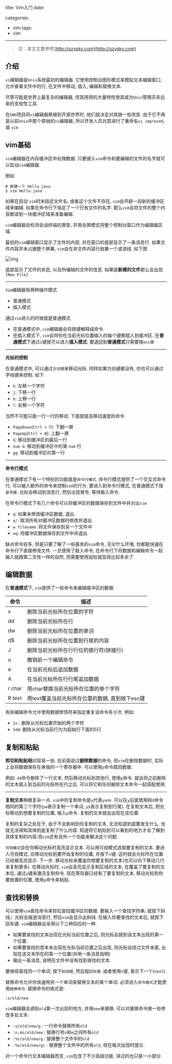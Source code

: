 title: Vim入门
date: 

categories: 
- vim
tags:  
- vim
---
> 注：本文主要参考[http://szysky.com](http://szysky.com)

## 介绍

`vi`编辑器是`Unix`系统最初的编辑器. 它使用控制台图形模式来模拟文本编辑窗口, 允许查看文件中的行, 在文件中移动, 插入, 编辑和替换文本.

尽管可能是世界上最复杂的编辑器, 但其用用的大量特性使其成为`Unix`管理员多远来的支柱性工具.

在`GNU`项目将`vi`编辑器移植到开源世界时, 他们就决定对其做一些改变. 由于它不再是以前`Unix`中那个原始的`vi`编辑器, 所以开发人员对其进行了重命名`vi improved`, 或 `vim`

## vim基础

`vim`编辑器在内存缓冲区中处理数据. 只要键入`vim`命令和要编辑的文件的名字就可以启动`vim`编辑器.

例如

```
# 新建一个 Hello.java
$ vim Hello.java
```

如果在启动 `vim`时未指定文件名, 或者这个文件不存在, `vim`会开辟一段新的缓冲区域来编辑. 如果在命令行下指定了一个已有文件的名字. 那么`vim`会将文件的整个内容都读到一块缓冲区域来准备编辑.

`vim`编辑器会检测会话终端的类型, 并用全屏模式将整个控制台窗口作为编辑器区域.

最初的`vim`编辑窗口显示了文件的内容, 并在窗口的底部显示了一条消息行. 如果文件内容并未占据整个屏幕, `vim`会在非文件内容行放置一个波浪线. 如下图

![img](http://szysky.com/2016/12/27/vim%E5%B8%B8%E7%94%A8%E7%AC%94%E8%AE%B0/vim_1.png)

底部显示了文件的状态, 以及所编辑的文件的信息. 如果是**新建的文件**那么会出现`[New File]`

------

`Vim`编辑器有两种操作模式

- 普通模式
- 插入模式

通过`vim`进入的时候就是普通模式

- 在普通模式中, `vim`编辑器会将按键解释成命令.
- 在插入模式下, `vim`会将你在当前光标位置输入的每个键都插入到缓冲区. 在**普通模式**下通过`i`键就可以进入**插入模式**. 要退回到**普通模式**只需要按`esc键`

------

**光标的控制**

在普通模式中, 可以通过`方向键`来移动光标. 同样如果方向键都没有, 你也可以通过字母键来控制. 如下

- `h`: 左移一个字符
- `j`: 下移一行
- `k`: 上移一行
- `l`: 右移一个字符

当然不可能只能一行一行的移动. 下面就提高移动速度的命令

- `PageDown`(`Ctrl + F`): 下翻一屏
- `PageUp`(`Ctrl + B`): 上翻一屏
- `G`: 移动到缓冲区的最后一行
- `num G`: 移动到缓冲区中的第 `num` 行
- `gg`: 移动到缓冲区的第一行

------

**命令行模式**

在普通模式下有一个特别的功能就是`命令行模式`. 命令行模式提供了一个交互式命令行, 可以输入额外的命令来控制`vim`的行为. 要进入到命令行模式, 在普通模式下按`冒号键`. 光标会移动到消息行, 然后出现冒号, 等待输入命令.

在命令行模式下有几个命令可以将缓冲区的数据保存到文件中并对出`vim`

- `q`: 如果未修改缓冲区数据, 退出.
- `q!`: 取消所有对缓冲区数据的修改并退出.
- `w filename`: 将文件保存到另一个文件中
- `wq`: 将缓冲区数据保存到文件中并退出.

缺点命令较多, 但是只要了解了一些基本的`vim`命令, 无论什么环境, 你都能快速在命令行下直接修改文件. 一旦使用了敲入命令, 在命令行下将数据和编辑命令一起输入就跟第二天性一样的自然, 而需要使用鼠标就显得比较多余了.

## 编辑数据

在**普通模式**下, `vim`提供了一些命令来编辑缓冲区的数据.

| 命令     | 描述                           |
| ------ | ---------------------------- |
| x      | 删除当前光标所在位置的字符                |
| dd     | 删除当前光标所在行                    |
| dw     | 删除当前光标所在位置的单词                |
| d$     | 删除当前光标所在位置到行尾的内容             |
| J      | 删除当前光标所在行行位的换行符(拼接行)         |
| u      | 撤销前一个编辑命令                    |
| a      | 在当前光标后追加数据                   |
| A      | 在当前光标所在行行尾追加数据               |
| r char | 用char替换当前光标所在位置的单个字符         |
| R text | 用text覆盖当前光标所在位置的数据, 直到按下esc键 |

有些编辑命令允许使用数据修饰符来指定重复该命令多少次. 例如:

- `2x` : 删除从光标位置开始的两个字符
- `5dd`: 删除从光标当前行为为起始行下面的5行

## 复制和粘贴

**剪切和粘贴相**对容易一些. 在前面说过**删除数据**的命令, 但`vim`在删除数据时, 实际上会将数据保存在单独的一个寄存器中. 可以使用`p`命令取回数据.

例如: `dd`命令删除了一行文本, 然后移动光标到其他行, 使用`p`命令. 就会将之前删除的文本插入到当前的光标所在行之后. 可以将它和任何删除文本命令一起搭配使用.

------

**复制文本**稍微复杂一点. `vim`中的复制命令是`y`代表`yank`. 可以在`y`后面使用和`d`命令相同的第二个字符(`yw`表示复制一个单词, `y$`表示复制到行尾). 在复制文本后, 把光标移动到想要复制的位置, 输入`p`命令. 复制的文本就会出现在该位置.

复制的复杂之处在于, 由于不会影响到你复制的文本, 无法知道到底要发生什么. 也就无法得知具体到底复制了什么内容. 知道将它粘贴到可以看到的地方才会了解到具体复制的内容.但`vim`还有另外一个功能来解决这个问题.

`可视模式`会在你移动光标时高亮显示文本. 可以用可视模式选取要复制的文本. 要进入可视模式, 应移动光标到要开始复制的位置, 并按下`v`键. 这时就会光标所在位置已经被高亮显示. 下一步, 移动光标来覆盖你想要复制的文本(也可以向下移动几行来复制更多). 在移动光标时, `vim`会高亮显示复制区域的文本, 在覆盖了要复制的文本后, 通过`y`键来激活复制命令. 现在寄存器已经有了要复制的文本, 移动光标到你要放置的位置, 使用`p`命令来粘贴.

## 查找和替换

可以使用`vim`查找命令来轻松查找缓冲区的数据. 要输入一个查找字符串, 就按下斜线`/`. 光标会报道消息行, 然后`vim`会显示出斜线. 在输入你要查找的文本后, 就按下回车键. `vim`编辑器会采用以下三种回应的一种.

- 如果要查找的文本出现在光标当前位置之后, 则光标会跳到该文本出现的第一个位置.
- 如果要查找的恩本未出现在光标当前位置之后出现, 则光标会绕过文件末尾, 出现在该文本所在的第一个位置(并用一条消息指明)
- 输出一条消息, 说明在文件中没有找到查找的文本.

要继续查找同一个单词, 按下`斜线键`, 然后按`回车键`. 或者使用`n`键, 表示下一个(`next`).

替换命令允许你快速用另一个单词来替换文本的某个单词. 必须进入`命令模式`才能使用`替换命令`. 替换命令的格式是:

`:s/old/new`

`vim`编辑器会调到`old`第一次出现的地方, 并用`new`来替换. 可以对替换命令做一些修改多处文本.

- `:s/old/new/g` : 一行命令替换所有`old`
- `:n,ms/old/new` : 替换行号`n`和`m`之间所有`old`
- `:%s/old/new/g` : 替换整个文件中的`old`
- `:%s/old/new/gc` : 替换整个文件中的所有`old`, 但在每次出现时提示.

对一个命令行文本编辑器而言, `vim`包含了不少高级功能. 讲过的也只是一小部分.